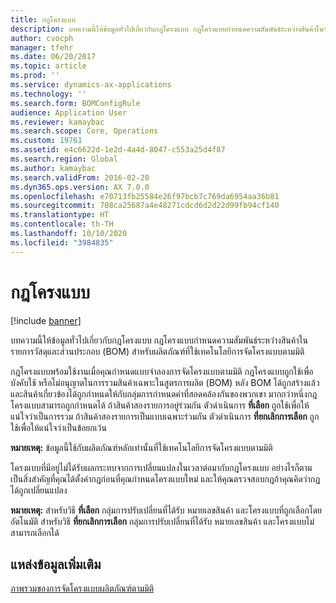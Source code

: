 ```yaml
---
title: กฎโครงแบบ
description: บทความนี้ให้ข้อมูลทั่วไปเกี่ยวกับกฎโครงแบบ กฎโครงแบบกำหนดความสัมพันธ์ระหว่างสินค้าในรายการวัสดุและส่วนประกอบ (BOM) สำหรับผลิตภัณฑ์ที่ใช้เทคโนโลยีการจัดโครงแบบตามมิติ
author: cvocph
manager: tfehr
ms.date: 06/20/2017
ms.topic: article
ms.prod: ''
ms.service: dynamics-ax-applications
ms.technology: ''
ms.search.form: BOMConfigRule
audience: Application User
ms.reviewer: kamaybac
ms.search.scope: Core, Operations
ms.custom: 19761
ms.assetid: e4c6622d-1e2d-4a4d-8047-c553a25d4f87
ms.search.region: Global
ms.author: kamaybac
ms.search.validFrom: 2016-02-28
ms.dyn365.ops.version: AX 7.0.0
ms.openlocfilehash: e70713fb25584e26f97bcb7c769da6954aa36b81
ms.sourcegitcommit: 708ca25687a4e48271cdcd6d2d22d99fb94cf140
ms.translationtype: HT
ms.contentlocale: th-TH
ms.lasthandoff: 10/10/2020
ms.locfileid: "3984835"
---
```

# <a name="configuration-rules"></a>กฎโครงแบบ

[!include [banner](../includes/banner.md)]

บทความนี้ให้ข้อมูลทั่วไปเกี่ยวกับกฎโครงแบบ กฎโครงแบบกำหนดความสัมพันธ์ระหว่างสินค้าในรายการวัสดุและส่วนประกอบ (BOM) สำหรับผลิตภัณฑ์ที่ใช้เทคโนโลยีการจัดโครงแบบตามมิติ

กฎโครงแบบพร้อมใช้งานเมื่อคุณกำหนดแบบจำลองการจัดโครงแบบตามมิติ กฎโครงแบบถูกใช้เพื่อบังคับใช้ หรือไม่อนุญาตในการรวมสินค้าเฉพาะในสูตรการผลิต (BOM) หลัง BOM ได้ถูกสร้างแล้วและสินค้าเกี่ยวข้องได้ถูกกำหนดให้กับกลุ่มการกำหนดค่าที่สอดคล้องกันของพวกเขา มากกว่าหนึ่งกฎโครงแบบสามารถถูกกำหนดได้ ถ้าสินค้าสองรายการอยู่ร่วมกัน ตัวดำเนินการ **ที่เลือก** ถูกใช้เพื่อให้แน่ใจว่าเป็นการรวม ถ้าสินค้าสองรายการเป็นแบบเฉพาะร่วมกัน ตัวดำเนินการ **ที่ยกเลิกการเลือก** ถูกใช้เพื่อให้แน่ใจว่าเป็นข้อยกเว้น  

**หมายเหตุ:** ข้อมูลนี้ใช้กับผลิตภัณฑ์หลักเท่านั้นที่ใช้เทคโนโลยีการจัดโครงแบบตามมิติ  

โครงแบบที่มีอยู่ไม่ได้รับผลกระทบจากการเปลี่ยนแปลงในเวลาต่อมากับกฎโครงแบบ อย่างไรก็ตาม เป็นสิ่งสำคัญที่คุณได้ตั้งค่ากฎก่อนที่คุณกำหนดโครงแบบใหม่ และให้คุณตรวจสอบกฎถ้าคุณคิดว่ากฏได้ถูกเปลี่ยนแปลง  

**หมายเหตุ:** สำหรับวิธี **ที่เลือก** กลุ่มการปรับเปลี่ยนที่ได้รับ หมายเลขสินค้า และโครงแบบที่ถูกเลือกโดยอัตโนมัติ สำหรับวิธี **ที่ยกเลิกการเลือก** กลุ่มการปรับเปลี่ยนที่ได้รับ หมายเลขสินค้า และโครงแบบไม่สามารถเลือกได้

<a name="additional-resources"></a>แหล่งข้อมูลเพิ่มเติม
--------

[ภาพรวมของการจัดโครงแบบผลิตภัณฑ์ตามมิติ](dimension-based-product-configuration.md)



